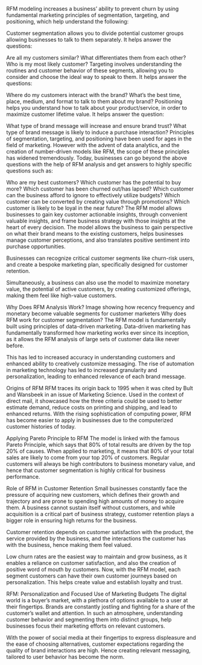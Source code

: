 RFM modeling increases a business’ ability to prevent churn by using fundamental marketing principles of segmentation, targeting, and positioning, which help understand the following:

Customer segmentation allows you to divide potential customer groups allowing businesses to talk to them separately. It helps answer the questions:

Are all my customers similar?
What differentiates them from each other?
Who is my most likely customer?
Targeting involves understanding the routines and customer behavior of these segments, allowing you to consider and choose the ideal way to speak to them. It helps answer the questions:

Where do my customers interact with the brand?
What’s the best time, place, medium, and format to talk to them about my brand?
Positioning helps you understand how to talk about your product/service, in order to maximize customer lifetime value. It helps answer the question:

What type of brand message will increase and ensure brand trust?
What type of brand message is likely to induce a purchase interaction?
Principles of segmentation, targeting, and positioning have been used for ages in the field of marketing. However with the advent of data analytics, and the creation of number-driven models like RFM, the scope of these principles has widened tremendously. Today, businesses can go beyond the above questions with the help of RFM analysis and get answers to highly specific questions such as:

Who are my best customers?
Which customer has the potential to buy more?
Which customer has been churned out/has lapsed?
Which customer can the business afford to ignore to effectively utilize budgets?
Which customer can be converted by creating value through promotions?
Which customer is likely to be loyal in the near future?
The RFM model allows businesses to gain key customer actionable insights, through convenient valuable insights, and frame business strategy with those insights at the heart of every decision. The model allows the business to gain perspective on what their brand means to the existing customers, helps businesses manage customer perceptions, and also translates positive sentiment into purchase opportunities.

Businesses can recognize critical customer segments like churn-risk users, and create a bespoke marketing plan, specifically designed for customer retention.

Simultaneously, a business can also use the model to maximize monetary value, the potential of active customers, by creating customized offerings, making them feel like high-value customers.

Why Does RFM Analysis Work?
Image showing how recency frequency and monetary become valuable segments for customer marketers
Why does RFM work for customer segmentation?
The RFM model is fundamentally built using principles of data-driven marketing. Data-driven marketing has fundamentally transformed how marketing works ever since its inception, as it allows the RFM analysis of large sets of customer data like never before.

This has led to increased accuracy in understanding customers and enhanced ability to creatively customize messaging. The rise of automation in marketing technology has led to increased granularity and personalization, leading to enhanced relevance of each brand message.

Origins of RFM
RFM traces its origin back to 1995 when it was cited by Bult and Wansbeek in an issue of Marketing Science. Used in the context of direct mail, it showcased how the three criteria could be used to better estimate demand, reduce costs on printing and shipping, and lead to enhanced returns. With the rising sophistication of computing power, RFM has become easier to apply in businesses due to the computerized customer histories of today.

Applying Pareto Principle to RFM
The model is linked with the famous Pareto Principle, which says that 80% of total results are driven by the top 20% of causes. When applied to marketing, it means that 80% of your total sales are likely to come from your top 20% of customers. Regular customers will always be high contributors to business monetary value, and hence that customer segmentation is highly critical for business performance.

Role of RFM in Customer Retention
Small businesses constantly face the pressure of acquiring new customers, which defines their growth and trajectory and are prone to spending high amounts of money to acquire them. A business cannot sustain itself without customers, and while acquisition is a critical part of business strategy, customer retention plays a bigger role in ensuring high returns for the business.

Customer retention depends on customer satisfaction with the product, the service provided by the business, and the interactions the customer has with the business, hence making them feel valued.

Low churn rates are the easiest way to maintain and grow business, as it enables a reliance on customer satisfaction, and also the creation of positive word of mouth by customers. Now, with the RFM model, each segment customers can have their own customer journeys based on personalization. This helps create value and establish loyalty and trust.

RFM: Personalization and Focused Use of Marketing Budgets
The digital world is a buyer’s market, with a plethora of options available to a user at their fingertips. Brands are constantly jostling and fighting for a share of the customer’s wallet and attention. In such an atmosphere, understanding customer behavior and segmenting them into distinct groups, help businesses focus their marketing efforts on relevant customers.

With the power of social media at their fingertips to express displeasure and the ease of choosing alternatives, customer expectations regarding the quality of brand interactions are high. Hence creating relevant messaging, tailored to user behavior has become the norm.
